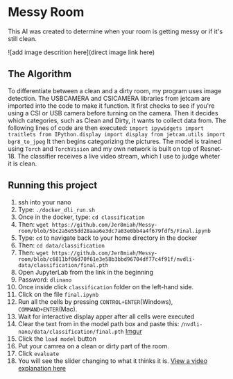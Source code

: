# Messy Room

This AI was created to determine when your room is getting messy or if it's still clean.

![add image descrition here](direct image link here)

## The Algorithm
To differentiate between a clean and a dirty room, my program uses image detection. The USBCAMERA and CSICAMERA libraries from jetcam are imported into the code to make it function. It first checks to see if you're using a CSI or USB camera before turning on the camera. Then it decides which categories, such as Clean and Dirty, it wants to collect data from. The following lines of code are then executed:
```import ipywidgets import traitlets from IPython.display import display from jetcam.utils import bgr8_to_jpeg```
It then begins categorizing the pictures. The model is trained using ```Torch``` and ```TorchVision``` and my own network is built on top of Resnet-18. The classifier receives a live video stream, which I use to judge wheter it is clean.

## Running this project

1. ssh into your nano
2. Type: ```./docker_dli_run.sh```
3. Once in the docker, type: ```cd classification```
4. Then: ```wget https://github.com/Jer8miah/Messy-room/blob/5bc2a5e55dd28aaa6e3dc7a83e0bb4a4f679fdf5/Final.ipynb``` 
5. Type: ```cd``` to navigate back to your home directory in the docker
6. Then: ```cd data/classification``` 
7. Then: ```wget https://github.com/Jer8miah/Messy-room/blob/c6811bf06d70f61e3e58b3bbd96704df77c4f91f/nvdli-data/classification/final.pth ```
8. Open JupyterLab from the link in the beginning
9. Password: ```dlinano```
10. Once inside click ```classification``` folder on the left-hand side.
11. Click on the file ```final.ipynb```
12. Run all the cells by pressing ```CONTROL+ENTER```(Windows), ```COMMAND+ENTER```(Mac).
13. Wait for interactive display apper after all cells were executed
14. Clear the text from in the model path box and paste this: ```/nvdli-nano/data/classification/final.pth```
[Imgur](https://imgur.com/f4Ezr9d)
15. Click the ```load model``` button
16. Put your camrea on a clean or dirty part of the room.
17. Click ```evaluate```
18. You will see the slider changing to what it thinks it is.
[View a video explanation here](https://youtu.be/iE-GbLcX5xc)
